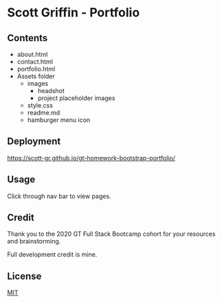 # Scott Griffin - Portfolio

## Contents

* about.html
* contact.html
* portfolio.html
* Assets folder
   * images
      * headshot
      * project placeholder images
   * style.css
   * readme.md
   * hamburger menu icon

## Deployment
https://scott-gr.github.io/gt-homework-bootstrap-portfolio/

## Usage
Click through nav bar to view pages.

## Credit
Thank you to the 2020 GT Full Stack Bootcamp cohort for your resources and brainstorming.

Full development credit is mine.

## License
[MIT](https://choosealicense.com/licenses/mit/)